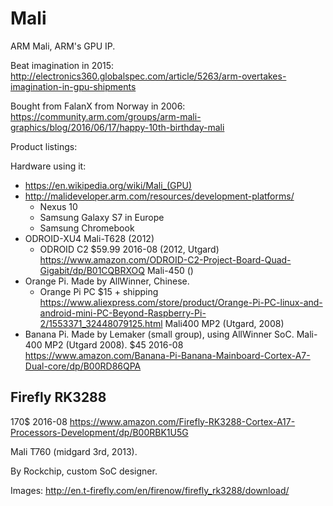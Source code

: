 # Mali

ARM Mali, ARM's GPU IP.

Beat imagination in 2015: <http://electronics360.globalspec.com/article/5263/arm-overtakes-imagination-in-gpu-shipments>

Bought from FalanX from Norway in 2006: <https://community.arm.com/groups/arm-mali-graphics/blog/2016/06/17/happy-10th-birthday-mali>

Product listings:

Hardware using it:

-   <https://en.wikipedia.org/wiki/Mali_(GPU)>
-   <http://malideveloper.arm.com/resources/development-platforms/>
    - Nexus 10
    - Samsung Galaxy S7 in Europe
    - Samsung Chromebook
-   ODROID-XU4 Mali-T628 (2012)
    - ODROID C2 \$59.99 2016-08 (2012, Utgard) <https://www.amazon.com/ODROID-C2-Project-Board-Quad-Gigabit/dp/B01CQBRXOQ> Mali-450 () 
-   Orange Pi. Made by AllWinner, Chinese.
    - Orange Pi PC \$15 + shipping <https://www.aliexpress.com/store/product/Orange-Pi-PC-linux-and-android-mini-PC-Beyond-Raspberry-Pi-2/1553371_32448079125.html> Mali400 MP2 (Utgard, 2008)
-   Banana Pi. Made by Lemaker (small group), using AllWinner SoC. Mali-400 MP2 (Utgard 2008). \$45 2016-08 <https://www.amazon.com/Banana-Pi-Banana-Mainboard-Cortex-A7-Dual-core/dp/B00RD86QPA>

## Firefly RK3288

170\$ 2016-08 <https://www.amazon.com/Firefly-RK3288-Cortex-A17-Processors-Development/dp/B00RBK1U5G>

Mali T760 (midgard 3rd, 2013).

By Rockchip, custom SoC designer.

Images: <http://en.t-firefly.com/en/firenow/firefly_rk3288/download/>
